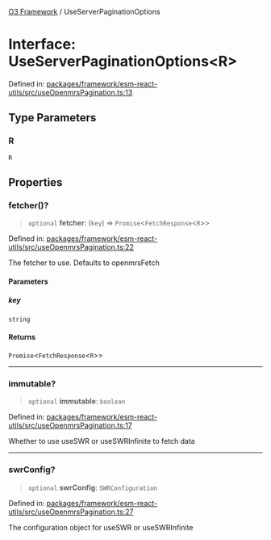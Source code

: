 [O3 Framework](../API.md) / UseServerPaginationOptions

# Interface: UseServerPaginationOptions\<R\>

Defined in: [packages/framework/esm-react-utils/src/useOpenmrsPagination.ts:13](https://github.com/UjjawalPrabhat/openmrs-esm-core/blob/main/packages/framework/esm-react-utils/src/useOpenmrsPagination.ts#L13)

## Type Parameters

### R

`R`

## Properties

### fetcher()?

> `optional` **fetcher**: (`key`) => `Promise`\<`FetchResponse`\<`R`\>\>

Defined in: [packages/framework/esm-react-utils/src/useOpenmrsPagination.ts:22](https://github.com/UjjawalPrabhat/openmrs-esm-core/blob/main/packages/framework/esm-react-utils/src/useOpenmrsPagination.ts#L22)

The fetcher to use. Defaults to openmrsFetch

#### Parameters

##### key

`string`

#### Returns

`Promise`\<`FetchResponse`\<`R`\>\>

***

### immutable?

> `optional` **immutable**: `boolean`

Defined in: [packages/framework/esm-react-utils/src/useOpenmrsPagination.ts:17](https://github.com/UjjawalPrabhat/openmrs-esm-core/blob/main/packages/framework/esm-react-utils/src/useOpenmrsPagination.ts#L17)

Whether to use useSWR or useSWRInfinite to fetch data

***

### swrConfig?

> `optional` **swrConfig**: `SWRConfiguration`

Defined in: [packages/framework/esm-react-utils/src/useOpenmrsPagination.ts:27](https://github.com/UjjawalPrabhat/openmrs-esm-core/blob/main/packages/framework/esm-react-utils/src/useOpenmrsPagination.ts#L27)

The configuration object for useSWR or useSWRInfinite
